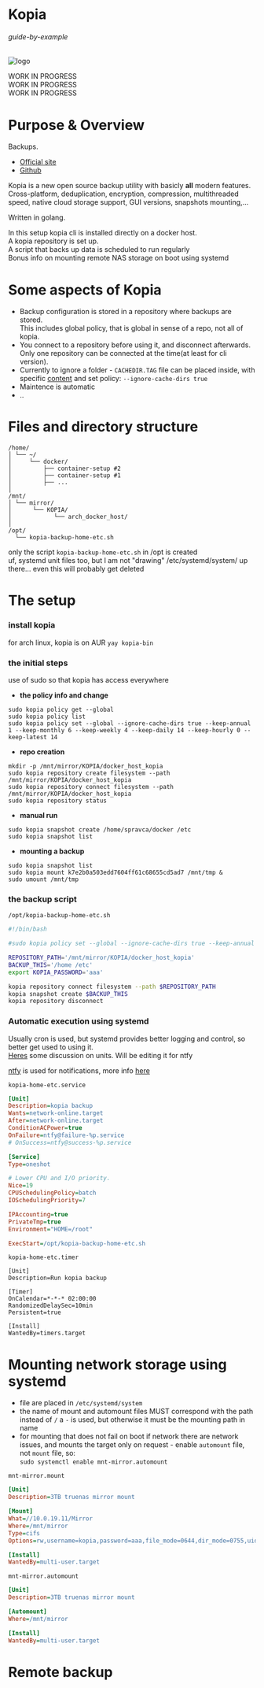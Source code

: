 # Kopia

###### guide-by-example

![logo](https://i.imgur.com/A2mosM6.png)

WORK IN PROGRESS<br>
WORK IN PROGRESS<br>
WORK IN PROGRESS<br>

# Purpose & Overview

Backups.

* [Official site](https://kopia.io/)
* [Github](https://github.com/kopia/kopia)

Kopia is a new open source backup utility with basicly **all** modern features.</br>
Cross-platform, deduplication, encryption, compression, multithreaded speed,
native cloud storage support, GUI versions, snapshots mounting,...

Written in golang.

In this setup kopia cli is installed directly on a docker host.</br>
A kopia repository is set up.<br>
A script that backs up data is scheduled to run regularly<br>
Bonus info on mounting remote NAS storage on boot using systemd<br>

# Some aspects of Kopia

* Backup configuration is stored in a repository where backups are stored.<br>
  This includes global policy, that is global in sense of a repo, not all of kopia.
* You connect to a repository before using it, and disconnect afterwards.<br>
  Only one repository can be connected at the time(at least for cli version).
* Currently to ignore a folder - `CACHEDIR.TAG` file can be placed inside,
  with specific [content](https://bford.info/cachedir/) 
  and set policy: `--ignore-cache-dirs true`
* Maintence is automatic
* ..

# Files and directory structure

```
/home/
│ └── ~/
│     └── docker/
│         ├── container-setup #2
│         ├── container-setup #1
│         ├── ...
│
/mnt/
│ └── mirror/
│      └── KOPIA/
│            └── arch_docker_host/
│
/opt/
  └── kopia-backup-home-etc.sh
```

only the script `kopia-backup-home-etc.sh` in /opt is created<br>
uf, systemd unit files too, but I am not "drawing" /etc/systemd/system/ up there...
even this will probably get deleted

# The setup

### install kopia

for arch linux, kopia is on AUR `yay kopia-bin`

### the initial steps


use of sudo so that kopia has access everywhere<br>

* **the policy info and change**

`sudo kopia policy get --global`<br>
`sudo kopia policy list`<br>
`sudo kopia policy set --global --ignore-cache-dirs true --keep-annual 1 --keep-monthly 6 --keep-weekly 4 --keep-daily 14 --keep-hourly 0 --keep-latest 14`<br>

* **repo creation**

`mkdir -p /mnt/mirror/KOPIA/docker_host_kopia`<br>
`sudo kopia repository create filesystem --path /mnt/mirror/KOPIA/docker_host_kopia`<br>
`sudo kopia repository connect filesystem --path /mnt/mirror/KOPIA/docker_host_kopia`<br>
`sudo kopia repository status`<br>

* **manual run**

`sudo kopia snapshot create /home/spravca/docker /etc`<br>
`sudo kopia snapshot list`<br>

* **mounting a backup**

`sudo kopia snapshot list`<br>
`sudo kopia mount k7e2b0a503edd7604ff61c68655cd5ad7 /mnt/tmp &`<br>
`sudo umount /mnt/tmp`<br>

### the backup script

`/opt/kopia-backup-home-etc.sh`
```bash
#!/bin/bash

#sudo kopia policy set --global --ignore-cache-dirs true --keep-annual 1 --keep-monthly 6 --keep-weekly 4 --keep-daily 14 --keep-hourly 0 --keep-latest 14

REPOSITORY_PATH='/mnt/mirror/KOPIA/docker_host_kopia'
BACKUP_THIS='/home /etc'
export KOPIA_PASSWORD='aaa'

kopia repository connect filesystem --path $REPOSITORY_PATH
kopia snapshot create $BACKUP_THIS
kopia repository disconnect
```

### Automatic execution using systemd

Usually cron is used, but systemd provides better logging and control,
so better get used to using it.<br>
[Heres](https://github.com/kopia/kopia/issues/2685#issuecomment-1384524828)
some discussion on units. Will be editing it for ntfy 

[ntfy](https://github.com/binwiederhier/ntfy) is used for notifications,
more info [here](https://github.com/DoTheEvo/selfhosted-apps-docker/tree/master/gotify-ntfy-signal#linux-systemd-unit-file-service)

```kopia-home-etc.service```
```ini
[Unit]
Description=kopia backup
Wants=network-online.target
After=network-online.target
ConditionACPower=true
OnFailure=ntfy@failure-%p.service
# OnSuccess=ntfy@success-%p.service

[Service]
Type=oneshot

# Lower CPU and I/O priority.
Nice=19
CPUSchedulingPolicy=batch
IOSchedulingPriority=7

IPAccounting=true
PrivateTmp=true
Environment="HOME=/root"

ExecStart=/opt/kopia-backup-home-etc.sh
```


```kopia-home-etc.timer```
```
[Unit]
Description=Run kopia backup

[Timer]
OnCalendar=*-*-* 02:00:00
RandomizedDelaySec=10min
Persistent=true

[Install]
WantedBy=timers.target
```

# Mounting network storage using systemd

* file are placed in `/etc/systemd/system`
* the name of mount and automount files MUST correspond with the path<br>
  instead of `/` a `-` is used, but otherwise it must be the mounting path in name
* for mounting that does not fail on boot if network there are network issues,
  and mounts the target only on request - enable `automount` file,
  not `mount` file, so:<br>
  `sudo systemctl enable mnt-mirror.automount`

`mnt-mirror.mount`
```ini
[Unit]
Description=3TB truenas mirror mount

[Mount]
What=//10.0.19.11/Mirror
Where=/mnt/mirror
Type=cifs
Options=rw,username=kopia,password=aaa,file_mode=0644,dir_mode=0755,uid=1000,gid=1000

[Install]
WantedBy=multi-user.target
```

`mnt-mirror.automount`
```ini
[Unit]
Description=3TB truenas mirror mount

[Automount]
Where=/mnt/mirror

[Install]
WantedBy=multi-user.target
```

# Remote backup


